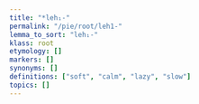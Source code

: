 ```yaml
---
title: "*leh₁-"
permalink: "/pie/root/leh1-"
lemma_to_sort: "leh₁-"
klass: root
etymology: []
markers: []
synonyms: []
definitions: ["soft", "calm", "lazy", "slow"]
topics: []
---
```


